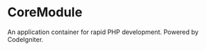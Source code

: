 CoreModule
==========

An application container for rapid PHP development.  Powered by CodeIgniter.
